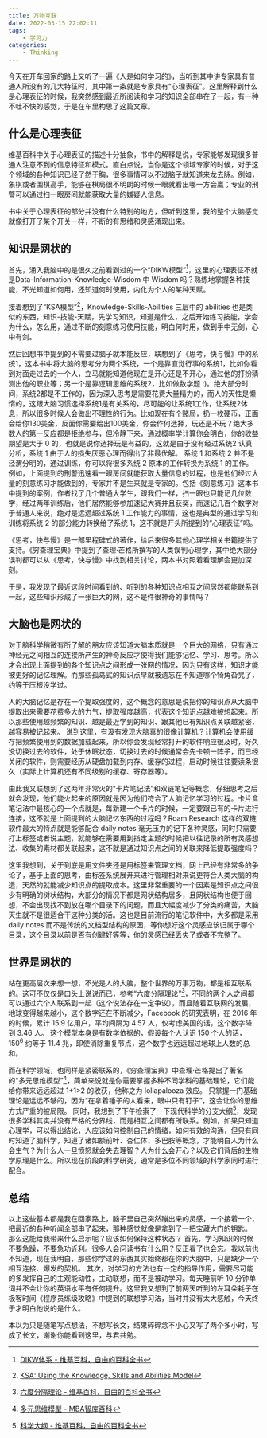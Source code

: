 ```yaml
---
title: 万物互联
date: 2022-03-15 22:02:11
tags: 
    - 学习力
categories: 
    - Thinking
---
```


今天在开车回家的路上又听了一遍《人是如何学习的》，当听到其中讲专家具有普通人所没有的几大特征时，其中第一条就是专家具有“心理表征”。这里解释到什么是心理表征的时候，我突然感到最近所阅读和学习的知识全部串在了一起，有一种不吐不快的感觉，于是在车里构思了这篇文章。

<!--more-->

## 什么是心理表征

维基百科中关于心理表征的描述十分抽象，书中的解释是说，专家能够发现很多普通人注意不到的信息特征和模式。直白点说，当你是这个领域专家的时候，对于这个领域的各种知识已经了然于胸，很多事情可以不过脑子就知道来龙去脉。例如，象棋或者围棋高手，能够在棋局很不明朗的时候一眼就看出哪一方会赢；专业的刑警可以通过扫一眼房间就能获取大量的嫌疑人信息。

书中关于心理表征的部分并没有什么特别的地方，但听到这里，我的整个大脑感觉就像打开了某个开关一样，不断的有思绪和灵感涌现出来。

## 知识是网状的

首先，涌入我脑中的是很久之前看到过的一个“DIKW模型”[^1]，这里的心理表征不就是Data-Information-Knowledge-Wisdom 中 Wisdom 吗？熟练地掌握各种技能，不光知道如何用，还知道何时使用，内化为个人的某种天赋。

接着想到了“KSA模型”[^2]，Knowledge-Skills-Abilities 三层中的 abilities 也是类似的东西，知识-技能-天赋，先学习知识，知道是什么，之后开始练习技能，学会为什么，怎么用，通过不断的刻意练习使用技能，明白何时用，做到手中无剑，心中有剑。

然后回想书中提到的不需要过脑子就本能反应，联想到了《思考，快与慢》中的系统1，这本书中将大脑的思考分为两个系统，一个是靠直觉行事的系统1，比如你看到对面走过去的一个人，立马就能知道他现在是开心还是不开心，通过他的打扮猜测出他的职业等；另一个是靠逻辑思维的系统2，比如做数学题 :)。绝大部分时间，系统2都是不工作的，因为深入思考是需要花费大量精力的，而人的天性是懒惰的，这跟大脑习惯选择系统1是有关系的，尽可能的让系统1工作，让系统2休息，所以很多时候人会做出不理性的行为。比如现在有个赌局，扔一枚硬币，正面会给你130美金，反面你需要给出100美金，你会作何选择，玩还是不玩？绝大多数人的第一反应都是拒绝参与，但冷静下来，通过概率学计算你会明白，你的收益期望是大于 0 的，也就是说你选择玩是有益的，这就是由于没有经过系统2 认真分析，系统 1 由于人的损失厌恶心理而得出了非最优解。
系统 1 和系统 2 并不是泾渭分明的，通过训练，你可以将很多系统 2 原本的工作转换为系统 1 的工作。例如，上面提到的刑警迅速看一眼房间就能获取大量信息的过程，也是他们经过大量的刻意练习才能做到的，专家并不是生来就是专家的。包括《刻意练习》这本书中提到的案例，作者找了几个普通大学生，跟我们一样，扫一眼也只能记几位数字，经过两年训练后，他们居然能够参加速记大赛并且获奖，而速记几百个数字对于普通人来说，绝对是远远超过系统 1 工作能力的事情，这也是典型的通过学习和训练将系统 2 的部分能力转换给了系统 1，这不就是开头所提到的“心理表征”吗。

《思考，快与慢》是一部里程碑式的著作，给后来很多其他心理学相关书籍提供了支持。《穷查理宝典》中提到了查理·芒格所撰写的人类误判心理学，其中绝大部分误判都可以从《思考，快与慢》中找到相关讨论，两本书对照着看理解会更加深刻。

于是，我发现了最近这段时间看到的、听到的各种知识点相互之间居然都能联系到一起，这些知识形成了一张巨大的网，这不是件很神奇的事情吗？

## 大脑也是网状的

对于脑科学稍微有所了解的朋友应该知道大脑本质就是一个巨大的网络，只有通过神经元之间相互的连接所产生的神奇反应才使得我们能够记忆、学习、思考。所以才会出现上面提到的各个知识点之间形成一张网的情况，因为只有这样，知识才能被更好的记忆理解。而那些孤岛式的知识点早就被遗忘在不知道哪个犄角旮旯了，约等于压根没学过。

人的大脑记忆是存在一个提取强度的，这个概念的意思是说把你的知识点从大脑中提取出来需要花费多大的力气，提取强度越高，代表这个知识点越难被想起来。所以那些使用越频繁的知识、越是最近学到的知识、跟其他已有知识点关联越紧密，越容易被记起来。
说到这里，有没有发现大脑真的很像计算机？计算机会使用缓存把频繁使用到的数据加载起来，所以你会发现经常打开的软件响应很及时，好久没切换过去的软件，处于休眠状态，切换过去的时候通常会先卡顿一阵子，而已经关闭的软件，则需要经历从硬盘加载到内存、缓存的过程，启动时候往往要读条很久（实际上计算机还有不同级别的缓存、寄存器等）。

由此我又联想到了这两年非常火的“卡片笔记法”和双链笔记等概念，仔细思考之后就会发现，他们能火起来的原因就是因为他们符合了人脑记忆学习的过程。卡片盒笔记法中最核心的一个点就是，每新建一个卡片的时候，一定要跟已有的卡片进行连接，这不就是上面提到的大脑记忆东西的过程吗？Roam Research 这样的双链软件最大的特点就是能够配合 daily notes 毫无压力的记下各种灵感，同时只需要打上标签或者说主题，就能够在需要用到指定主题的时候把以往记录的所有灵感想法、收集的素材都关联起来，这不就是通过知识点之间的关联来降低提取强度吗？

这里我想到，关于到底是用文件夹还是用标签来管理文档，网上已经有非常多的争论了，基于上面的思考，由标签系统展开来进行管理相对来说更符合人类大脑的构造，天然的就能减少知识点的提取成本。这里非常重要的一个因素是知识点之间很少有明确的树状结构，大部分的情况下都是网状结构居多，且网状结构也便于回想，不会出现找不到放在哪个目录下的问题，而且大幅度减少了分类的痛苦，大脑天生就不是很适合干这种分类的活。这也是目前流行的笔记软件中，大多都是采用 daily notes 而不是传统的文档型结构的原因，等你想好这个灵感应该归属于哪个目录，这个目录以前是否有创建好等等，你的灵感已经丢失了或者不完整了。

## 世界是网状的

站在更高层次来想一想，不光是人的大脑，整个世界的万事万物，都是相互联系的。这可不仅仅是口头上说说而已，参考“六度分隔理论”[^4]，不同的两个人之间都可以通过六个人联系到一起（这个说法存在一定争议），而且随着互联网的发展，地球变得越来越小，这个数字还在不断减少，Facebook 的研究表明，在 2016 年的时候，累计 15.9 亿用户，平均间隔为 4.57 人，仅考虑美国的话，这个数字降到 3.46 人。
这个模型本身是有数学依据的，假设每个人认识 150 个人的话，150<sup>6</sup> 约等于 11.4 兆，即使消除重复节点，这个数字也远远超过地球上人数的总和。

而在科学领域，也同样是紧密联系的，《穷查理宝典》中查理·芒格提出了著名的“多元思维模型”[^3]，简单来说就是你需要掌握多种不同学科的基础理论，它们能给你带来远远超过 1+1>2 的收获，他称之为 lollapalooza 效应。
只掌握一门基础理论是远远不够的，因为“在拿着锤子的人看来，眼中只有钉子”，这会让你的思维方式严重的被局限。
同时，我想到了下午检索了一下现代科学的分支大纲[^5]，发现很多学科其实并没有严格的分界线，而是相互之间都有所联系。例如，如果只知道心理学，可以得出结论，人应该如何控制自己的情绪，如何有效的沟通，但只有同时知道了脑科学，知道了诸如额前叶、杏仁体、多巴胺等概念，才能明白人为什么会生气？为什么人一旦愤怒就会失去理智？人为什么会开心？以及它们背后的生物学原理是什么。所以现在阶段的科学研究，通常是多位不同领域的科学家同时进行配合。

## 总结

以上这些基本都是我在回家路上，脑子里自己突然蹦出来的灵感，一个接着一个，把最近的各种听闻全部串了起来，那种感觉就像是拿到了一把宝藏大门的钥匙。
那么这能给我带来什么启示呢？应该如何保持这种状态？
首先，学习知识的时候不要急躁，不要急功近利。很多人会问读书有什么用？反正看了也会忘。我以前也不知道，现在我明白，那些你学过的东西其实始终都在你的大脑中，只是缺少一个相互连接、爆发的契机。
其次，对学习的方法也有一定的指导作用，需要尽可能的多发挥自己的主观能动性，主动联想，而不是被动学习。每天睡前听 10 分钟单词并不会让你的英语水平有任何提升。这里我又想到了前两天听到的左耳朵耗子在极客时间《程序员练级攻略》中提到的联想学习法，当时并没有太大感触，今天终于才明白他说的是什么。

本以为只是随笔写点想法，不想写长文，结果碎碎念不小心又写了两个多小时，写成了长文，谢谢你能看到这里，与君共勉。

[^1]: [DIKW体系 - 维基百科，自由的百科全书](https://zh.wikipedia.org/wiki/DIKW%E4%BD%93%E7%B3%BB)
[^2]: [KSA: Using the Knowledge, Skills and Abilities Model](https://www.thebalancecareers.com/understanding-knowledge-skills-and-abilities-ksa-2275329#:~:text=In%20the%20world%20of%20human,looking%20at%20your%20KSA%20profile.)
[^3]: [多元思维模型 - MBA智库百科](https://wiki.mbalib.com/wiki/%E5%A4%9A%E5%85%83%E6%80%9D%E7%BB%B4%E6%A8%A1%E5%9E%8B#:~:text=%E5%A4%9A%E5%85%83%E6%80%9D%E7%BB%B4%E6%A8%A1%E5%9E%8B%E6%98%AF%E7%BE%8E%E5%9B%BD,%E7%B2%97%E9%99%8B%E7%9A%84%E7%B3%BB%E7%BB%9F%E5%AE%8C%E5%85%A8%E4%B8%8D%E5%90%8C%E3%80%82)
[^4]: [六度分隔理论 - 维基百科，自由的百科全书](https://zh.wikipedia.org/wiki/%E5%85%AD%E5%BA%A6%E5%88%86%E9%9A%94%E7%90%86%E8%AE%BA)
[^5]: [科学大纲 - 维基百科，自由的百科全书](https://zh.wikipedia.org/wiki/%E7%A7%91%E5%AD%A6%E5%A4%A7%E7%BA%B2)
